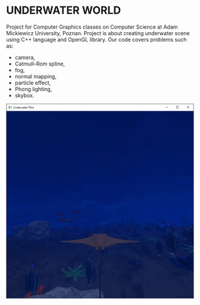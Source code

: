 # UNDERWATER WORLD

Project for Computer Graphics classes on Computer Science at Adam Mickiewicz University, Poznan. Project is about creating underwater scene using C++ language and OpenGL library. Our code covers problems such as:
- camera, 
- Catmull–Rom spline, 
- fog, 
- normal mapping, 
- particle effect, 
- Phong lighting, 
- skybox.

<div align="center">
  <img src = 'https://github.com/WangHoHan/underwater-world/blob/main/underwater-world.png' alt='Underwater World'/>
</div>
